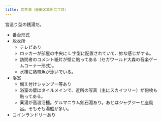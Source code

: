 ```yaml
---
title: 荒井湯（墨田区本所二丁目）
---
```


宮造り型の銭湯だ。

* 番台形式
* 脱衣所
  * テレビあり
  * ロッカーが部屋の中央に L 字型に配置されていて、妙な感じがする。
  * 訪問者のコメント紙片が壁に貼ってある（セガワールド大森の音楽ゲームコーナー形式）。
  * 水槽に熱帯魚が泳いでいる。
* 浴室
  * 備え付けシャンプー等あり
  * 浴室の壁はタイルメインで、近所の写真（主にスカイツリー）が何枚も貼ってある。
  * 薬湯が高温浴槽。ゲルマニウム鉱石湯あり。あとはジャグジーと座風呂。そもそも湯船が多い。
* コインランドリーあり

